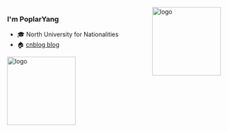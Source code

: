 <img src="https://github-readme-stats.vercel.app/api?username=PoplarYang&show_icons=true" alt="logo" height="160" align="right" style="margin: 5px; margin-bottom: 20px;" />

### I'm PoplarYang

- 🎓 North University for Nationalities
- 🏠 [cnblog blog](https://www.cnblogs.com/hiyang)

<img src="https://github-profile-trophy.vercel.app/?username=PoplarYang&theme=flat&column=7" alt="logo" height="160" align="center" style="margin: auto; margin-bottom: 20px;" />

<!--
**PoplarYang/PoplarYang** is a ✨ _special_ ✨ repository because its `README.md` (this file) appears on your GitHub profile.

Here are some ideas to get you started:

- 🔭 I’m currently working on ...
- 🌱 I’m currently learning ...
- 👯 I’m looking to collaborate on ...
- 🤔 I’m looking for help with ...
- 💬 Ask me about ...
- 📫 How to reach me: ...
- 😄 Pronouns: ...
- ⚡ Fun fact: ...
-->
